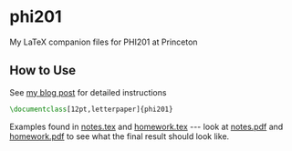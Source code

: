# phi201
My LaTeX companion files for PHI201 at Princeton

## How to Use
See [my blog post](https://conjfrnk.github.io/phi201/2024/05/01/phi201-latex/) for detailed instructions

```latex
\documentclass[12pt,letterpaper]{phi201}
```

Examples found in [notes.tex](notes.tex) and [homework.tex](homework.tex) --- look at [notes.pdf](notes.pdf) and [homework.pdf](homework.pdf) to see what the final result should look like.
